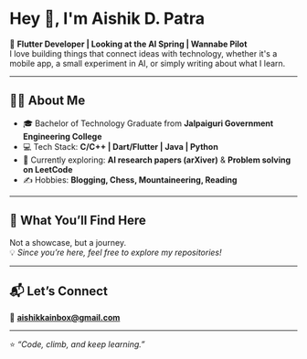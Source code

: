 # Hey 👋, I'm Aishik D. Patra  

🌱 **Flutter Developer | Looking at the AI Spring | Wannabe Pilot**  
I love building things that connect ideas with technology, whether it's a mobile app, a small experiment in AI, or simply writing about what I learn.  

---

## 👨‍💻 About Me
- 🎓 Bachelor of Technology Graduate from **Jalpaiguri Government Engineering College**  
- 💻 Tech Stack: **C/C++ | Dart/Flutter | Java | Python**  
- 🔬 Currently exploring: **AI research papers (arXiver)** & **Problem solving on LeetCode**  
- ✍️ Hobbies: **Blogging, Chess, Mountaineering, Reading**  

---

## 📂 What You’ll Find Here
Not a showcase, but a journey.  
💡 *Since you’re here, feel free to explore my repositories!*  

---

## 📬 Let’s Connect
📧 **aishikkainbox@gmail.com**  

---

⭐️ *“Code, climb, and keep learning.”*
